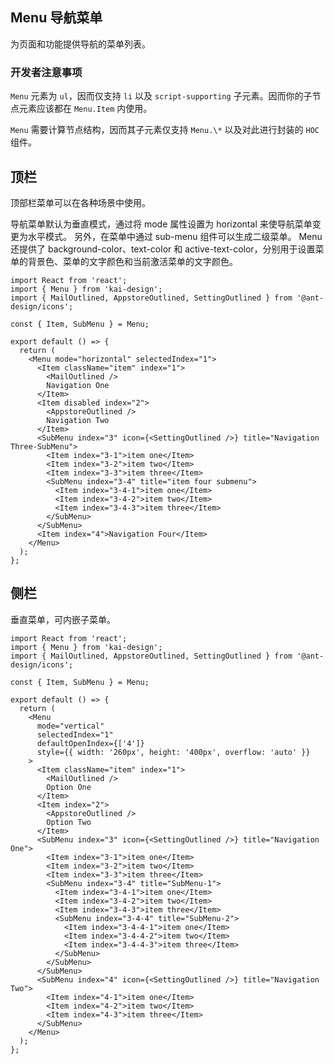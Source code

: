 ## Menu 导航菜单

为页面和功能提供导航的菜单列表。

### 开发者注意事项

`Menu` 元素为 `ul`，因而仅支持 `li` 以及 `script-supporting` 子元素。因而你的子节点元素应该都在 `Menu.Item` 内使用。

`Menu` 需要计算节点结构，因而其子元素仅支持 `Menu.\*` 以及对此进行封装的 `HOC` 组件。

## 顶栏

顶部栏菜单可以在各种场景中使用。

导航菜单默认为垂直模式，通过将 mode 属性设置为 horizontal 来使导航菜单变更为水平模式。 另外，在菜单中通过 sub-menu 组件可以生成二级菜单。 Menu 还提供了 background-color、text-color 和 active-text-color，分别用于设置菜单的背景色、菜单的文字颜色和当前激活菜单的文字颜色。

```tsx
import React from 'react';
import { Menu } from 'kai-design';
import { MailOutlined, AppstoreOutlined, SettingOutlined } from '@ant-design/icons';

const { Item, SubMenu } = Menu;

export default () => {
  return (
    <Menu mode="horizontal" selectedIndex="1">
      <Item className="item" index="1">
        <MailOutlined />
        Navigation One
      </Item>
      <Item disabled index="2">
        <AppstoreOutlined />
        Navigation Two
      </Item>
      <SubMenu index="3" icon={<SettingOutlined />} title="Navigation Three-SubMenu">
        <Item index="3-1">item one</Item>
        <Item index="3-2">item two</Item>
        <Item index="3-3">item three</Item>
        <SubMenu index="3-4" title="item four submenu">
          <Item index="3-4-1">item one</Item>
          <Item index="3-4-2">item two</Item>
          <Item index="3-4-3">item three</Item>
        </SubMenu>
      </SubMenu>
      <Item index="4">Navigation Four</Item>
    </Menu>
  );
};
```

## 侧栏

垂直菜单，可内嵌子菜单。

```tsx
import React from 'react';
import { Menu } from 'kai-design';
import { MailOutlined, AppstoreOutlined, SettingOutlined } from '@ant-design/icons';

const { Item, SubMenu } = Menu;

export default () => {
  return (
    <Menu
      mode="vertical"
      selectedIndex="1"
      defaultOpenIndex={['4']}
      style={{ width: '260px', height: '400px', overflow: 'auto' }}
    >
      <Item className="item" index="1">
        <MailOutlined />
        Option One
      </Item>
      <Item index="2">
        <AppstoreOutlined />
        Option Two
      </Item>
      <SubMenu index="3" icon={<SettingOutlined />} title="Navigation One">
        <Item index="3-1">item one</Item>
        <Item index="3-2">item two</Item>
        <Item index="3-3">item three</Item>
        <SubMenu index="3-4" title="SubMenu-1">
          <Item index="3-4-1">item one</Item>
          <Item index="3-4-2">item two</Item>
          <Item index="3-4-3">item three</Item>
          <SubMenu index="3-4-4" title="SubMenu-2">
            <Item index="3-4-4-1">item one</Item>
            <Item index="3-4-4-2">item two</Item>
            <Item index="3-4-4-3">item three</Item>
          </SubMenu>
        </SubMenu>
      </SubMenu>
      <SubMenu index="4" icon={<SettingOutlined />} title="Navigation Two">
        <Item index="4-1">item one</Item>
        <Item index="4-2">item two</Item>
        <Item index="4-3">item three</Item>
      </SubMenu>
    </Menu>
  );
};
```
